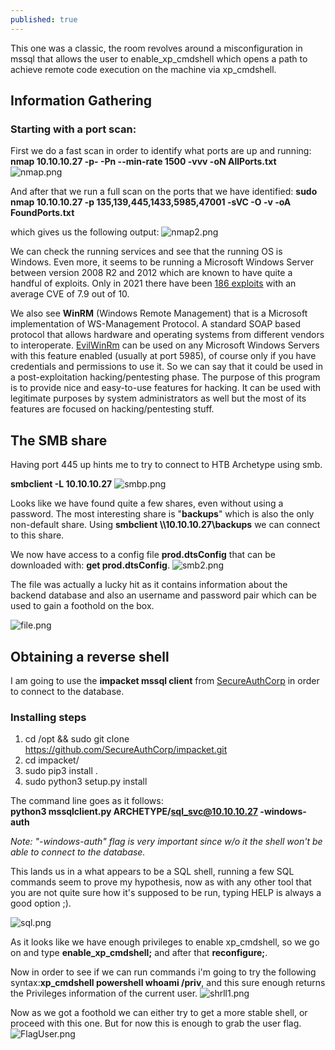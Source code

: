 ```yaml
---
published: true
---
```

This one was a classic, the room revolves around a misconfiguration in mssql that allows the user to enable_xp_cmdshell which opens a path to achieve remote code execution on the machine via xp_cmdshell.

## Information Gathering

### Starting with a port scan:
First we do a fast scan in order to identify what ports are up and running:
**nmap 10.10.10.27 -p- -Pn --min-rate 1500 -vvv -oN AllPorts.txt**
![nmap.png]({{site.baseurl}}/_posts/nmap.png)



And after that we run a full scan on the ports that we have identified:
 **sudo nmap 10.10.10.27 -p 135,139,445,1433,5985,47001 -sVC -O -v -oA FoundPorts.txt**

which gives us the following output:
![nmap2.png]({{site.baseurl}}/_posts/nmap2.png)


We can check the running services and see that the running OS is Windows. Even more, it seems to be running a Microsoft Windows Server between version 2008 R2 and 2012 which are known to have quite a handful of exploits. Only in 2021 there have been [186 exploits](https://stack.watch/product/microsoft/windows-server-2008/#:~:text=In%202021%20there%20have%20been,had%20382%20security%20vulnerabilities%20published.&text=However%2C%20the%20average%20CVE%20base,2021%20is%20greater%20by%200.42.) with an average CVE of 7.9 out of 10.

We also see **WinRM** (Windows Remote Management) that is a Microsoft implementation of WS-Management Protocol. A standard SOAP based protocol that allows hardware and operating systems from different vendors to interoperate.
[EvilWinRm](https://github.com/Hackplayers/evil-winrm) can be used on any Microsoft Windows Servers with this feature enabled (usually at port 5985), of course only if you have credentials and permissions to use it. So we can say that it could be used in a post-exploitation hacking/pentesting phase. The purpose of this program is to provide nice and easy-to-use features for hacking. It can be used with legitimate purposes by system administrators as well but the most of its features are focused on hacking/pentesting stuff. 

## The SMB share

Having port 445 up hints me to try to connect to HTB Archetype using smb.

**smbclient -L 10.10.10.27**
![smbp.png]({{site.baseurl}}/_posts/smbp.png)



Looks like we have found quite a few shares, even without using a password.
The most interesting share is "**backups**" which is also the only non-default share.
Using **smbclient \\\\10.10.10.27\\backups** we can connect to this share.

We now have access to a config file **prod.dtsConfig** that  can be downloaded with: 
**get prod.dtsConfig**.
![smb2.png]({{site.baseurl}}/_posts/smb2.png)


The file was actually a lucky hit as it contains information about the backend database and also an username and password pair which can be used to gain a foothold on the box.

![file.png]({{site.baseurl}}/_posts/file.png)



## Obtaining a reverse shell

I am going to use the **impacket mssql client** from [SecureAuthCorp](https://github.com/SecureAuthCorp/impacket) in order to connect to the database.

### Installing steps
1. cd /opt  && sudo git clone https://github.com/SecureAuthCorp/impacket.git
2. cd impacket/
3. sudo pip3 install .
4. sudo python3 setup.py install

The command line goes as it follows:  
 **python3 mssqlclient.py ARCHETYPE/sql_svc@10.10.10.27 -windows-auth**

_Note:  "-windows-auth" flag is very important since w/o it the shell won't be able to connect to the database._

This lands us in a what appears to be a SQL shell, running a few SQL commands seem to prove my hypothesis, now as with any other tool that you are not quite sure how it's supposed to be run, typing HELP is always a good option ;).

![sql.png]({{site.baseurl}}/_posts/sql.png)

As it looks like we have enough privileges to enable xp_cmdshell, so we go on and type **enable_xp_cmdshell;** and after that **reconfigure;**.

Now in order to see if we can run commands i'm going to try the following syntax:**xp_cmdshell powershell whoami /priv**, and this sure enough returns the Privileges information of the current user.
![shrll1.png]({{site.baseurl}}/_posts/shrll1.png)

Now as we got a foothold we can either try to get a more stable shell, or proceed with this one. But for now this is enough to grab the user flag.
![FlagUser.png]({{site.baseurl}}/_posts/flag1.png)


